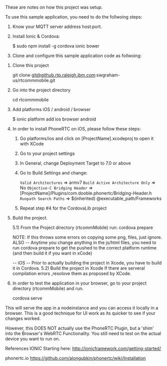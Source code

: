 These are notes on how this project was setup.

To use this sample application, you need to do the follwoing steps:

1. Know your MQTT server address host:port. 



2. Install Ionic & Cordova:

   $  sudo npm install -g cordova ionic bower
  

3. Clone and configure this sample application code as follwoing:
 
  1) Clone this project

      git clone git@github.rtp.raleigh.ibm.com:swgraham-us/rtcommmobile.git

  2) Go into the project directory

      cd rtcommmobile 

  3) Add platforms iOS / android / browser

      $  ionic platform add ios browser android

  4) In order to install PhoneRTC on iOS, please follow these steps:

      1. Go platforms/ios and click on [ProjectName].xcodeproj to open it with XCode 
      2. Go to your project settings 
      3. In General, change Deployment Target to 7.0 or above 
      4. Go to Build Settings and change:

          `Valid Architectures` => armv7
          `Build Active Architecture Only` => No
          `Objective-C Bridging Header` =>
              [ProjectName]/Plugins/com.dooble.phonertc/Bridging-Header.h
          `Runpath Search Paths` =>
              $(inherited) @executable_path/Frameworks
      5. Repeat step #4 for the CordovaLib project

  5) Build the project.

      5.1) From the Project directory (rtcommMobile) run:
        cordova prepare
  
      NOTE: If this throws some errors on copying some png, files, just ignore.
      ALSO -- Anytime you change anything in the js/html files, you need to run cordova prepare to get the 
      pushed to the correct platform runtime (and then build it if you want in xCode)

      -- iOS -- Prior to actually building the project in Xcode, you have to build it in Cordova.
      5.2) Build the project in Xcode
      If there are serveral compilation errors ,resolove them as proposed by XCode.

  6) In order to test the application in your browser, go to your project directory (rtcommMobile) and run.

      cordova serve
 
   This will serve the app in a nodeinstance and you can access it locally in a browser. 
   This is a good technique for UI work as its quicker to see if your changes worked.

   However, this DOES NOT actually use the PhoneRTC Plugin, but a 'shim' into the Browser's 
   WebRTC Functionality. You still need to test on the actual device you want to run on.

References
IONIC
Starting here: http://ionicframework.com/getting-started/

phonertc.io
https://github.com/alongubkin/phonertc/wiki/Installation
